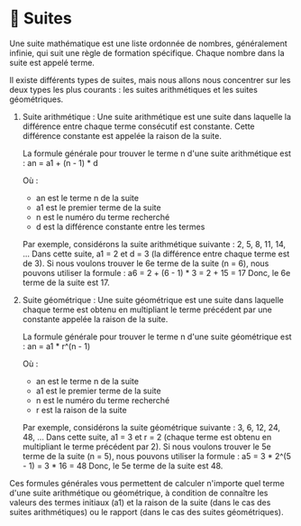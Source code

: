 # 📂 Suites

Une suite mathématique est une liste ordonnée de nombres, généralement infinie, qui suit une règle de formation spécifique. Chaque nombre dans la suite est appelé terme.

Il existe différents types de suites, mais nous allons nous concentrer sur les deux types les plus courants : les suites arithmétiques et les suites géométriques.

1.  Suite arithmétique : Une suite arithmétique est une suite dans laquelle la différence entre chaque terme consécutif est constante. Cette différence constante est appelée la raison de la suite.

    La formule générale pour trouver le terme n d'une suite arithmétique est : an = a1 + (n - 1) \* d

    Où :

    * an est le terme n de la suite
    * a1 est le premier terme de la suite
    * n est le numéro du terme recherché
    * d est la différence constante entre les termes

    Par exemple, considérons la suite arithmétique suivante : 2, 5, 8, 11, 14, ... Dans cette suite, a1 = 2 et d = 3 (la différence entre chaque terme est de 3). Si nous voulons trouver le 6e terme de la suite (n = 6), nous pouvons utiliser la formule : a6 = 2 + (6 - 1) \* 3 = 2 + 15 = 17 Donc, le 6e terme de la suite est 17.
2.  Suite géométrique : Une suite géométrique est une suite dans laquelle chaque terme est obtenu en multipliant le terme précédent par une constante appelée la raison de la suite.

    La formule générale pour trouver le terme n d'une suite géométrique est : an = a1 \* r^(n - 1)

    Où :

    * an est le terme n de la suite
    * a1 est le premier terme de la suite
    * n est le numéro du terme recherché
    * r est la raison de la suite

    Par exemple, considérons la suite géométrique suivante : 3, 6, 12, 24, 48, ... Dans cette suite, a1 = 3 et r = 2 (chaque terme est obtenu en multipliant le terme précédent par 2). Si nous voulons trouver le 5e terme de la suite (n = 5), nous pouvons utiliser la formule : a5 = 3 \* 2^(5 - 1) = 3 \* 16 = 48 Donc, le 5e terme de la suite est 48.

Ces formules générales vous permettent de calculer n'importe quel terme d'une suite arithmétique ou géométrique, à condition de connaître les valeurs des termes initiaux (a1) et la raison de la suite (dans le cas des suites arithmétiques) ou le rapport (dans le cas des suites géométriques).
